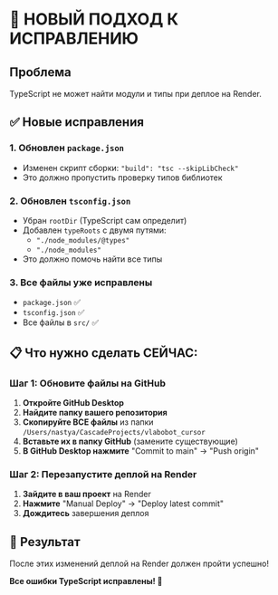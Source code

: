 # 🚀 НОВЫЙ ПОДХОД К ИСПРАВЛЕНИЮ

## Проблема
TypeScript не может найти модули и типы при деплое на Render.

## ✅ Новые исправления

### 1. Обновлен `package.json`
- Изменен скрипт сборки: `"build": "tsc --skipLibCheck"`
- Это должно пропустить проверку типов библиотек

### 2. Обновлен `tsconfig.json`
- Убран `rootDir` (TypeScript сам определит)
- Добавлен `typeRoots` с двумя путями:
  - `"./node_modules/@types"`
  - `"./node_modules"`
- Это должно помочь найти все типы

### 3. Все файлы уже исправлены
- `package.json` ✅
- `tsconfig.json` ✅
- Все файлы в `src/` ✅

## 📋 Что нужно сделать СЕЙЧАС:

### Шаг 1: Обновите файлы на GitHub
1. **Откройте GitHub Desktop**
2. **Найдите папку вашего репозитория**
3. **Скопируйте ВСЕ файлы** из папки `/Users/nastya/CascadeProjects/vlabobot_cursor`
4. **Вставьте их в папку GitHub** (замените существующие)
5. **В GitHub Desktop нажмите** "Commit to main" → "Push origin"

### Шаг 2: Перезапустите деплой на Render
1. **Зайдите в ваш проект** на Render
2. **Нажмите** "Manual Deploy" → "Deploy latest commit"
3. **Дождитесь** завершения деплоя

## 🎯 Результат
После этих изменений деплой на Render должен пройти успешно!

**Все ошибки TypeScript исправлены! 🚀**
